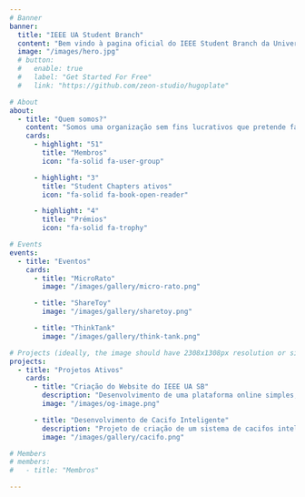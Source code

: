 ```yaml
---
# Banner
banner:
  title: "IEEE UA Student Branch"
  content: "Bem vindo à pagina oficial do IEEE Student Branch da Universidade de Aveiro"
  image: "/images/hero.jpg"
  # button:
  #   enable: true
  #   label: "Get Started For Free"
  #   link: "https://github.com/zeon-studio/hugoplate"

# About
about:
  - title: "Quem somos?"
    content: "Somos uma organização sem fins lucrativos que pretende fazer a \"ponte\" entre os estudantes e o mercado de trabalho. Localizada na Universidade de Aveiro, esta associação conta com a participação de mais de 50 membros divididos pelo Student Branch e os seus Student Chapters, EMBS e MTT-S. Organizamos eventos como o MicroRato, o ShareToy, o ThinkTwice, entre outros!"
    cards:
      - highlight: "51"
        title: "Membros"
        icon: "fa-solid fa-user-group"

      - highlight: "3"
        title: "Student Chapters ativos"
        icon: "fa-solid fa-book-open-reader"

      - highlight: "4"
        title: "Prémios"
        icon: "fa-solid fa-trophy"

# Events
events:
  - title: "Eventos"
    cards:
      - title: "MicroRato"
        image: "/images/gallery/micro-rato.png"

      - title: "ShareToy"
        image: "/images/gallery/sharetoy.png"

      - title: "ThinkTank"
        image: "/images/gallery/think-tank.png"

# Projects (ideally, the image should have 2308x1308px resolution or similar aspect ratio)
projects:
  - title: "Projetos Ativos"
    cards:
      - title: "Criação do Website do IEEE UA SB"
        description: "Desenvolvimento de uma plataforma online simples, intuitiva e funcional que serve de vitrine do trabalho realizado pelo Student Branch da Universidade de Aveiro. O website tem o objetivo de centralizar informação relevante, divulgar eventos e iniciativas, e reforçar a presença digital da associação junto da comunidade académica e externa."
        image: "/images/og-image.png"

      - title: "Desenvolvimento de Cacifo Inteligente"
        description: "Projeto de criação de um sistema de cacifos inteligentes com recurso a impressão 3D para a construção das caixas físicas. O sistema integra sensores, atuadores e um microcontrolador Arduino, permitindo a abertura e gestão dos cacifos de forma automática e segura. Esta solução visa promover a inovação tecnológica e a aplicação prática de conhecimentos de eletrónica e programação."
        image: "/images/gallery/cacifo.png"

# Members
# members:
#   - title: "Membros"

---
```


